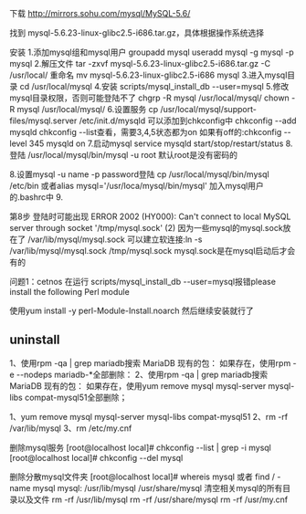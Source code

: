 下载
http://mirrors.sohu.com/mysql/MySQL-5.6/

找到 mysql-5.6.23-linux-glibc2.5-i686.tar.gz，具体根据操作系统选择

安装
1.添加mysql组和mysql用户
    groupadd mysql
    useradd mysql -g mysql -p mysql
2.解压文件
    tar -zxvf mysql-5.6.23-linux-glibc2.5-i686.tar.gz -C /usr/local/
    重命名
    mv mysql-5.6.23-linux-glibc2.5-i686 mysql
3.进入mysql目录
    cd /usr/local/mysql
4.安装
    scripts/mysql_install_db --user=mysql
5.修改mysql目录权限，否则可能登陆不了
    chgrp -R mysql /usr/local/mysql/
    chown -R mysql /usr/local/mysql/
6.设置服务
    cp /usr/local/mysql/support-files/mysql.server /etc/init.d/mysqld
    可以添加到chkconfig中
    chkconfig --add mysqld
    chkconfig --list查看，需要3,4,5状态都为on
    如果有off的:chkconfig --level 345 mysqld on
7.启动mysql
    service mysqld start/stop/restart/status
8.登陆
    /usr/local/mysql/bin/mysql -u root
    默认root是没有密码的

8.设置mysql -u name -p password登陆
  cp /usr/local/mysql/bin/mysql /etc/bin
    或者alias mysql='/usr/loca/mysql/bin/mysql' 加入mysql用户的.bashrc中
9.

第8步
    登陆时可能出现
    ERROR 2002 (HY000): Can't connect to local MySQL server through socket '/tmp/mysql.sock' (2)
    因为一些mysql的mysql.sock放在了 /var/lib/mysql/mysql.sock
    可以建立软连接:ln -s /var/lib/mysql/mysql.sock /tmp/mysql.sock
    mysql.sock是在mysql启动后才会有的


问题1：cetnos 在运行 scripts/mysql_install_db --user=mysql报错please install the following Perl module

使用yum install -y perl-Module-Install.noarch
然后继续安装就行了



## uninstall

1、使用rpm -qa | grep mariadb搜索 MariaDB 现有的包：
如果存在，使用rpm -e --nodeps mariadb-*全部删除：
2、使用rpm -qa | grep mariadb搜索 MariaDB 现有的包：
如果存在，使用yum remove mysql mysql-server mysql-libs compat-mysql51全部删除；

1、yum remove mysql mysql-server mysql-libs compat-mysql51
2、rm -rf /var/lib/mysql
3、rm /etc/my.cnf

删除mysql服务
[root@localhost local]# chkconfig --list | grep -i mysql
[root@localhost local]# chkconfig --del mysql

删除分散mysql文件夹
[root@localhost local]# whereis mysql 或者 find / -name mysql
mysql: /usr/lib/mysql /usr/share/mysql
清空相关mysql的所有目录以及文件
rm -rf /usr/lib/mysql
rm -rf /usr/share/mysql
rm -rf /usr/my.cnf